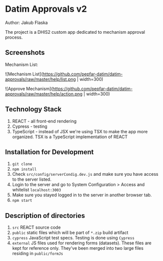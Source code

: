 # Datim Approvals v2

Author: Jakub Flaska

The project is a DHIS2 custom app dedicated to mechanism approval process.

## Screenshots

Mechanism List:

![Mechanism List](https://github.com/pepfar-datim/datim-approvals/raw/master/help/list.png | width=300)

![Approve Mechanism](https://github.com/pepfar-datim/datim-approvals/raw/master/help/action.png | width=300)

## Technology Stack
1. REACT - all front-end rendering
2. Cypress - testing
3. TypeScript - instead of JSX we're using TSX to make the app more organized. TSX is a TypeScript implementation of REACT

## Installation for Development

1. `git clone`
2. `npm install`
3. Check `src/config/serverCondig.dev.js` and make sure you have access to the server listed.
4. Login to the server and go to System Configuration > Access and whitelist `localhost:3003`
5. Make sure you stayed logged in to the server in another browser tab.
6. `npm start`

## Description of directories

1. `src` REACT source code
2. `public` static files which will be part of `*.zip` build artifact
3. `cypress` JavaScript test specs. Testing is done using `Cypress`
4. `external` JS files used for rendering forms (datasets). These files are kept for reference only. They've been merged into two large files residing in `public/formJs`
